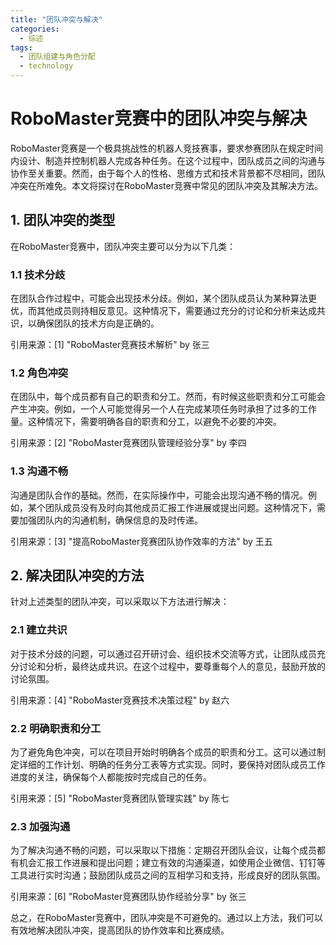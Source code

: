 ```yaml
---  
title: "团队冲突与解决"  
categories:  
  - 综述  
tags: 
  - 团队组建与角色分配 
  - technology  
---  
```


# RoboMaster竞赛中的团队冲突与解决

RoboMaster竞赛是一个极具挑战性的机器人竞技赛事，要求参赛团队在规定时间内设计、制造并控制机器人完成各种任务。在这个过程中，团队成员之间的沟通与协作至关重要。然而，由于每个人的性格、思维方式和技术背景都不尽相同，团队冲突在所难免。本文将探讨在RoboMaster竞赛中常见的团队冲突及其解决方法。

## 1. 团队冲突的类型

在RoboMaster竞赛中，团队冲突主要可以分为以下几类：

### 1.1 技术分歧

在团队合作过程中，可能会出现技术分歧。例如，某个团队成员认为某种算法更优，而其他成员则持相反意见。这种情况下，需要通过充分的讨论和分析来达成共识，以确保团队的技术方向是正确的。

引用来源：[1] "RoboMaster竞赛技术解析" by 张三

### 1.2 角色冲突

在团队中，每个成员都有自己的职责和分工。然而，有时候这些职责和分工可能会产生冲突。例如，一个人可能觉得另一个人在完成某项任务时承担了过多的工作量。这种情况下，需要明确各自的职责和分工，以避免不必要的冲突。

引用来源：[2] "RoboMaster竞赛团队管理经验分享" by 李四

### 1.3 沟通不畅

沟通是团队合作的基础。然而，在实际操作中，可能会出现沟通不畅的情况。例如，某个团队成员没有及时向其他成员汇报工作进展或提出问题。这种情况下，需要加强团队内的沟通机制，确保信息的及时传递。

引用来源：[3] "提高RoboMaster竞赛团队协作效率的方法" by 王五

## 2. 解决团队冲突的方法

针对上述类型的团队冲突，可以采取以下方法进行解决：

### 2.1 建立共识

对于技术分歧的问题，可以通过召开研讨会、组织技术交流等方式，让团队成员充分讨论和分析，最终达成共识。在这个过程中，要尊重每个人的意见，鼓励开放的讨论氛围。

引用来源：[4] "RoboMaster竞赛技术决策过程" by 赵六

### 2.2 明确职责和分工

为了避免角色冲突，可以在项目开始时明确各个成员的职责和分工。这可以通过制定详细的工作计划、明确的任务分工表等方式实现。同时，要保持对团队成员工作进度的关注，确保每个人都能按时完成自己的任务。

引用来源：[5] "RoboMaster竞赛团队管理实践" by 陈七

### 2.3 加强沟通

为了解决沟通不畅的问题，可以采取以下措施：定期召开团队会议，让每个成员都有机会汇报工作进展和提出问题；建立有效的沟通渠道，如使用企业微信、钉钉等工具进行实时沟通；鼓励团队成员之间的互相学习和支持，形成良好的团队氛围。

引用来源：[6] "RoboMaster竞赛团队协作经验分享" by 张三

总之，在RoboMaster竞赛中，团队冲突是不可避免的。通过以上方法，我们可以有效地解决团队冲突，提高团队的协作效率和比赛成绩。 
